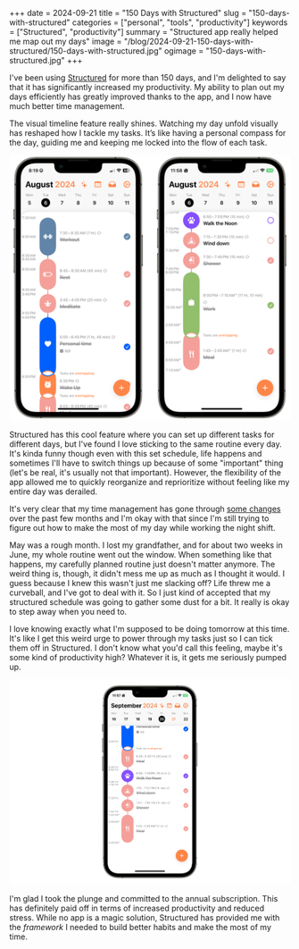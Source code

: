 +++
date = 2024-09-21
title = "150 Days with Structured"
slug = "150-days-with-structured"
categories = ["personal", "tools", "productivity"]
keywords = ["Structured", "productivity"]
summary = "Structured app really helped me map out my days"
image = "/blog/2024-09-21-150-days-with-structured/150-days-with-structured.jpg"
ogimage = "150-days-with-structured.jpg"
+++

I've been using [Structured](https://structured.app/?ref=krabf.com) for more than 150 days, and I'm delighted to say that it has significantly increased my productivity. My ability to plan out my days efficiently has greatly improved thanks to the app, and I now have much better time management.

The visual timeline feature really shines. Watching my day unfold visually has reshaped how I tackle my tasks. It’s like having a personal compass for the day, guiding me and keeping me locked into the flow of each task.

![Structured August Setup](structured-august2024.png "Structured August Setup")

Structured has this cool feature where you can set up different tasks for different days, but I've found I love sticking to the same routine every day. It's kinda funny though even with this set schedule, life happens and sometimes I'll have to switch things up because of some "important" thing (let's be real, it's usually not that important). However, the flexibility of the app allowed me to quickly reorganize and reprioritize without feeling like my entire day was derailed.

It's very clear that my time management has gone through [some changes](https://krabf.com/structured/) over the past few months and I'm okay with that since I'm still trying to figure out how to make the most of my day while working the night shift.

May was a rough month. I lost my grandfather, and for about two weeks in June, my whole routine went out the window. When something like that happens, my carefully planned routine just doesn't matter anymore. The weird thing is, though, it didn't mess me up as much as I thought it would. I guess because I knew this wasn't just me slacking off? Life threw me a curveball, and I've got to deal with it. So I just kind of accepted that my structured schedule was going to gather some dust for a bit. It really is okay to step away when you need to.

I love knowing exactly what I'm supposed to be doing tomorrow at this time. It's like I get this weird urge to power through my tasks just so I can tick them off in Structured. I don't know what you'd call this feeling, maybe it's some kind of productivity high? Whatever it is, it gets me seriously pumped up.

![Structured September Setup](structured-september2024.png "Structured September Setup")

I'm glad I took the plunge and committed to the annual subscription. This has definitely paid off in terms of increased productivity and reduced stress. While no app is a magic solution, Structured has provided me with the *framework* I needed to build better habits and make the most of my time.